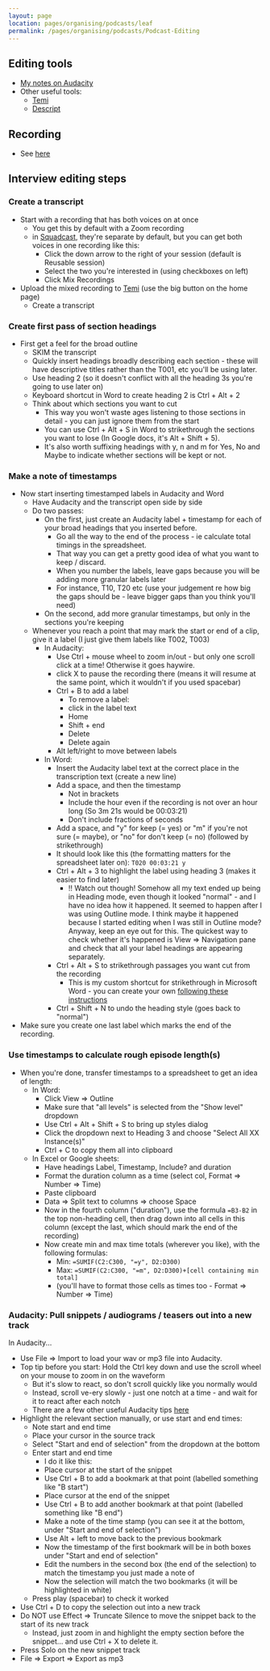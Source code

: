 ```yaml
---
layout: page
location: pages/organising/podcasts/leaf
permalink: /pages/organising/podcasts/Podcast-Editing
---
```


## Editing tools

- [My notes on Audacity](/pages/organising/podcasts/Audacity)
- Other useful tools:
    - [Temi](#create-a-transcript)
    - [Descript](/pages/organising/podcasts/Audacity)

## Recording

* See [here](/pages/organising/podcasts/Podcast-Recording)

## Interview editing steps

### Create a transcript

- Start with a recording that has both voices on at once
    - You get this by default with a Zoom recording
    - in [Squadcast](https://app.squadcast.fm/sessions), they're separate by default, but you can get both voices in one recording like this:
        - Click the down arrow to the right of your session (default is Reusable session)
        - Select the two you're interested in (using checkboxes on left)
        - Click Mix Recordings
- Upload the mixed recording to [Temi](https://www.temi.com/) (use the big button on the home page)
    - Create a transcript

### Create first pass of section headings

- First get a feel for the broad outline
    - SKIM the transcript
    - Quickly insert headings broadly describing each section - these will have descriptive titles rather than the T001, etc you'll be using later.
    - Use heading 2 (so it doesn't conflict with all the heading 3s you're going to use later on)
    - Keyboard shortcut in Word to create heading 2 is Ctrl + Alt + 2
    - Think about which sections you want to cut
        - This way you won't waste ages listening to those sections in detail - you can just ignore them from the start
        - You can use Ctrl + Alt + S in Word to strikethrough the sections you want to lose (In Google docs, it's Alt + Shift + 5).
        - It's also worth suffixing headings with y, n and m for Yes, No and Maybe to indicate whether sections will be kept or not.

### Make a note of timestamps

- Now start inserting timestamped labels in Audacity and Word
    - Have Audacity and the transcript open side by side
    - Do two passes:
        - On the first, just create an Audacity label + timestamp for each of your broad headings that you inserted before. 
            - Go all the way to the end of the process - ie calculate total timings in the spreadsheet. 
            - That way you can get a pretty good idea of what you want to keep / discard.
            - When you number the labels, leave gaps because you will be adding more granular labels later
            - For instance, T10, T20 etc (use your judgement re how big the gaps should be - leave bigger gaps than you think you'll need)
        - On the second, add more granular timestamps, but only in the sections you're keeping 
    - Whenever you reach a point that may mark the start or end of a clip, give it a label (I just give them labels like T002, T003)
        - In Audacity:
            - Use Ctrl + mouse wheel to zoom in/out - but only one scroll click at a time! Otherwise it goes haywire.
            - click X to pause the recording there (means it will resume at the same point, which it wouldn't if you used spacebar)
            - Ctrl + B to add a label
                - To remove a label: 
                - click in the label text
                - Home
                - Shift + end
                - Delete
                - Delete again
            - Alt left/right to move between labels
        - In Word:
            - Insert the Audacity label text at the correct place in the transcription text (create a new line)
            - Add a space, and then the timestamp 
                - Not in brackets
                - Include the hour even if the recording is not over an hour long (So 3m 21s would be 00:03:21)
                - Don't include fractions of seconds
            - Add a space, and "y" for keep (= yes) or "m" if you're not sure (= maybe), or "no" for don't keep (= no) (followed by strikethrough)
            - It should look like this (the formatting matters for the spreadsheet later on): `T020 00:03:21 y`
            - Ctrl + Alt + 3 to highlight the label using heading 3 (makes it easier to find later)
                - !! Watch out though! Somehow all my text ended up being in Heading mode, even though it looked "normal" - and I have no idea how it happened. It seemed to happen after I was using Outline mode. I think maybe it happened because I started editing when I was still in Outline mode? Anyway, keep an eye out for this. The quickest way to check whether it's happened is View => Navigation pane and check that all your label headings are appearing separately.
            - Ctrl + Alt + S to strikethrough passages you want cut from the recording
                - This is my custom shortcut for strikethrough in Microsoft Word - you can create your own [following these instructions](https://word.tips.net/T000418_Strikethrough_Shortcut_Key.html)
            - Ctrl + Shift + N to undo the heading style (goes back to "normal")
- Make sure you create one last label which marks the end of the recording.

### Use timestamps to calculate rough episode length(s)

- When you're done, transfer timestamps to a spreadsheet to get an idea of length:
    - In Word:
        - Click View => Outline
        - Make sure that "all levels" is selected from the "Show level" dropdown
        - Use Ctrl + Alt + Shift + S to bring up styles dialog
        - Click the dropdown next to Heading 3 and choose "Select All XX Instance(s)"
        - Ctrl + C to copy them all into clipboard
    - In Excel or Google sheets:
        - Have headings Label, Timestamp, Include? and duration
        - Format the duration column as a time (select col, Format => Number => Time)
        - Paste clipboard
        - Data => Split text to columns => choose Space
        - Now in the fourth column ("duration"), use the formula `=B3-B2` in the top non-heading cell, then drag down into all cells in this column (except the last, which should mark the end of the recording)
        - Now create min and max time totals (wherever you like), with the following formulas:
            - Min: `=SUMIF(C2:C300, "=y", D2:D300)`
            - Max: `=SUMIF(C2:C300, "=m", D2:D300)+[cell containing min total]`
            - (you'll have to format those cells as times too - Format => Number => Time)

### Audacity: Pull snippets / audiograms / teasers out into a new track

In Audacity...

- Use File => Import to load your wav or mp3 file into Audacity.
- Top tip before you start: Hold the Ctrl key down and use the scroll wheel on your mouse to zoom in on the waveform
    - But it's slow to react, so don't scroll quickly like you normally would
    - Instead, scroll ve-ery slowly - just one notch at a time - and wait for it to react after each notch
    - There are a few other useful Audacity tips [here](/pages/organising/podcasts/Audacity)
- Highlight the relevant section manually, or use start and end times:
    - Note start and end time
    - Place your cursor in the source track
    - Select "Start and end of selection" from the dropdown at the bottom
    - Enter start and end time
        - I do it like this:
        - Place cursor at the start of the snippet
        - Use Ctrl + B to add a bookmark at that point (labelled something like "B start")
        - Place cursor at the end of the snippet
        - Use Ctrl + B to add another bookmark at that point (labelled something like "B end")
        - Make a note of the time stamp (you can see it at the bottom, under "Start and end of selection")
        - Use Alt + left to move back to the previous bookmark
        - Now the timestamp of the first bookmark will be in both boxes under "Start and end of selection"
        - Edit the numbers in the second box (the end of the selection) to match the timestamp you just made a note of 
        - Now the selection will match the two bookmarks (it will be highlighted in white)
    - Press play (spacebar) to check it worked
- Use Ctrl + D to copy the selection out into a new track
- Do NOT use Effect => Truncate Silence to move the snippet back to the start of its new track
    - Instead, just zoom in and highlight the empty section before the snippet... and use Ctrl + X to delete it.
- Press Solo on the new snippet track
- File => Export => Export as mp3



